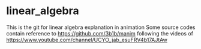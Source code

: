 # linear_algebra
This is the git for linear algebra explanation in animation
Some source codes contain reference to https://github.com/3b1b/manim
following the videos of https://www.youtube.com/channel/UCYO_jab_esuFRV4b17AJtAw
